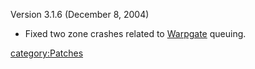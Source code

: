 Version 3.1.6 (December 8, 2004)

- Fixed two zone crashes related to [Warpgate](/Warpgate "wikilink")
  queuing.

[category:Patches](/category:Patches "wikilink")
